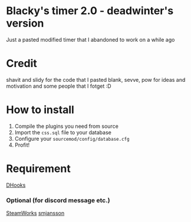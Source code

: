# Blacky's timer 2.0 - deadwinter's version
Just a pasted modified timer that I abandoned to work on a while ago

# Credit 
shavit and slidy for the code that I pasted
blank, sevve, pow for ideas and motivation
and some people that I fotget :D

# How to install
1. Compile the plugins you need from source
2. Import the ``css.sql`` file to your database
3. Configure your ``sourcemod/config/database.cfg``
4. Profit!

# Requirement
[DHooks](http://users.alliedmods.net/~drifter/builds/dhooks/2.1/)

### Optional (for discord message etc.)
[SteamWorks](https://forums.alliedmods.net/showthread.php?t=229556)
[smjansson](https://forums.alliedmods.net/showthread.php?t=184604)
